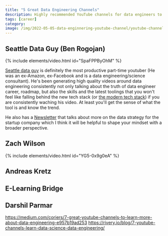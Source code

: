 ```yaml
---
title: "5 Great Data Engineering Channels"
description: Highly recommended YouTube channels for data engineers to help them ace their data engineering careers.
tags: [career]
category:
image: /img/2022-05-05-data-enginnering-youtube-channel/youtube-channel.jpeg
---
```


## Seattle Data Guy (Ben Rogojan)

{% include elements/video.html id="SpaFPPByOhM" %}

[Seattle data guy](https://www.linkedin.com/in/benjaminrogojan/) is definitely the most productive part-time youtuber (He was an ex-Amazon, ex-Facebook and is a data engineering/science consultant). He's been generating high quality videos around data engineering consistently not only talking about the truth of data engineer career, roadmap, but also the skills and the latest toolings that you won't feel like falling behind the new tech stack (or [the modern tech stack](https://www.youtube.com/watch?v=-ClWgwC0Sbw)) if you are consistently waching his video. At least you'll get the sense of what the tool is and know the trend.

He also has a [Newsletter](https://seattledataguy.substack.com/) that talks about more on the data strategy for the startup company which I think it will be helpful to shape your mindset with a broader perspective.


## Zach Wilson

{% include elements/video.html id="YG5-0x9g0eA" %}



## Andreas Kretz



## E-Learning Bridge



## Darshil Parmar


https://medium.com/coriers/7-great-youtube-channels-to-learn-more-about-data-engineering-e957b19ad253
https://rivery.io/blog/7-youtube-channels-learn-data-science-data-engineering/
